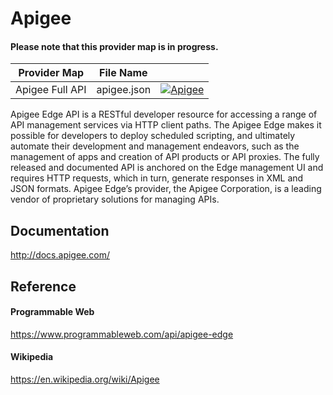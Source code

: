 # Apigee

#### Please note that this provider map is in progress.

| Provider Map | File Name | |
|------------------------------|------------------------------|--------------------------------------------------------------------------------------------------------------------------------------------------------------------------------------------------------------------------------------------------------------------|
| Apigee Full API | apigee.json | [![Apigee](https://d233zlhvpze22y.cloudfront.net/github/bitscoopaddbuttonxsmall.png)](https://bitscoop.com/maps/create?source=https://raw.githubusercontent.com/bitscooplabs/provider-maps/master/apigee/apigee.json) |

Apigee Edge API is a RESTful developer resource for accessing a range of API management services via HTTP client paths. The Apigee Edge makes it possible for developers to deploy scheduled scripting, and ultimately automate their development and management endeavors, such as the management of apps and creation of API products or API proxies. The fully released and documented API is anchored on the Edge management UI and requires HTTP requests, which in turn, generate responses in XML and JSON formats. Apigee Edge’s provider, the Apigee Corporation, is a leading vendor of proprietary solutions for managing APIs.

## Documentation
http://docs.apigee.com/

## Reference

#### Programmable Web
https://www.programmableweb.com/api/apigee-edge

#### Wikipedia
https://en.wikipedia.org/wiki/Apigee
